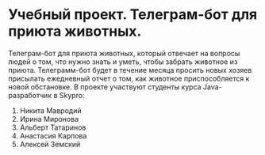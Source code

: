 # Учебный проект. Телеграм-бот для приюта животных.

Телеграм-бот для приюта животных, который отвечает на вопросы людей о том, что нужно знать и уметь, чтобы забрать животное из приюта.
Телеграмм-бот будет в течение месяца просить новых хозяев присылать ежедневный отчет о том, как животное приспособляется к новой обстановке.
В проекте участвуют студенты курса Java-разработчик в Skypro:
1) Никита Мавродий
2) Ирина Миронова
3) Альберт Татаринов
4) Анастасия Карпова
5) Алексей Земский
